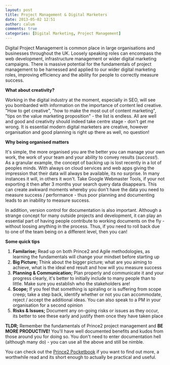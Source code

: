 ```yaml
---
layout: post
title: Project Management & Digital Marketers
date: 2013-05-02 12:51
author: calum
comments: true
categories: [Digital Marketing, Project Management]
---
```

Digital Project Management is common place in large organisations and businesses throughout the UK. Loosely speaking roles can encompass the web development, infrastructure management or wider digital marketing campaigns. There is massive potential for the fundamentals of project management to be harnessed and applied to our wider digital marketing roles, improving efficiency and the ability for people to correctly measure success.

<!--more-->

<strong>What about creativity? </strong>

Working in the digital industry at the moment, especially in SEO, will see you bombarded with information on the importance of content led creative. "How to get creative", "how to make the most out of content marketing", "tips on the value marketing proposition" - the list is endless. All are well and good and creativity should indeed take centre stage - don't get me wrong. It is essential modern digital marketers are creative, however organisation and good planning is right up there as well, no question!

<strong>Why being organised matters </strong>

It's simple, the more organised you are the better you can manage your own work, the work of your team and your ability to convey results (<em>success!</em>). As a granular example, the concept of backing up is lost recently in a lot of peoples minds. With always on cloud services and web apps giving the impression that their data will always be available, its no surprise. In many instances it will, in others it won't. Take Google Webmaster Tools, if your not exporting it then after 3 months your search query data disappears. This can create awkward moments whereby you don't have the data you need to measure success / performance - thus poor planning and documenting leads to an inability to measure success.

In addition, version control for documentation is also important. Although a strange concept for many outside projects and development, it can play an essential part of having people contribute to working documents on the fly - without loosing anything in the process. Thus, if you need to roll back due to one of the team being on a different level, then you can!

<strong>Some quick tips
</strong>
<ol>
	<li><strong>Familarise;</strong> Read up on both Prince2 and Agile methodologies, as learning the fundamentals will change your mindset before starting up</li>
	<li><strong>Big Picture;</strong> Think about the bigger picture; what are you aiming to achieve, what is the ideal end result and how will you measure success</li>
	<li><strong>Planning &amp; Communication;</strong> Plan properly and communicate it and your progress clearly, it's better to initially include to many people than to little. Make sure you establish who the stakeholders are!</li>
	<li><strong>Scope;</strong> If you feel that something is spiraling or is suffering from scope creep; take a step back, identify whether or not you can accommodate, reject / accept the additional ideas. You can also speak to a PM in your organisation for a second opinion</li>
	<li><strong>Risks &amp; Issues;</strong> Document any on-going risks or issues as they occur, its better to see these early and justify them once they have taken place</li>
</ol>
<strong>TLDR;</strong> Remember the fundamentals of Prince2 project management and <strong>BE MORE PRODUCTIVE!</strong> You'll have well documented benefits and kudos from those around you for doing so. You don't need to enter documentation hell (although many do) - you can use all the above and still be nimble.

You can check out the <a href="http://www.amazon.co.uk/gp/product/0113311990/ref=as_li_ss_tl?ie=UTF8&amp;camp=1634&amp;creative=19450&amp;creativeASIN=0113311990&amp;linkCode=as2&amp;tag=calsheblo-21">Prince2 Pocketbook</a> if you want to find out more, a worthwhile read and its short enough to actually be practical and useful.

